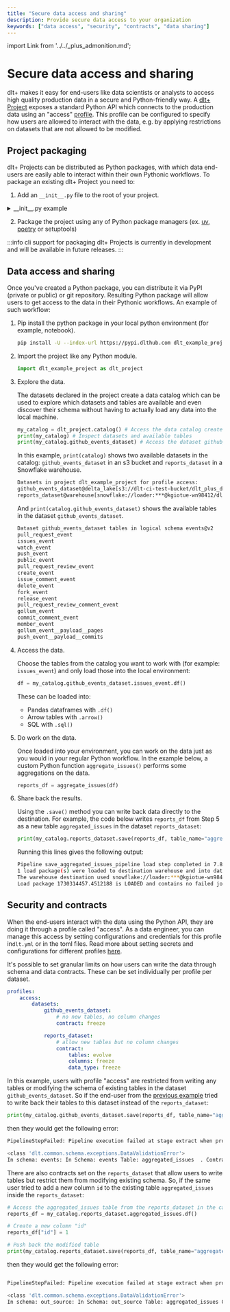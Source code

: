 ```yaml
---
title: "Secure data access and sharing"
description: Provide secure data access to your organization
keywords: ["data access", "security", "contracts", "data sharing"]
---
```


import Link from '../../_plus_admonition.md';

<Link/>

# Secure data access and sharing

dlt+ makes it easy for end-users like data scientists or analysts to access high quality production data in a secure and Python-friendly way. A [dlt+ Project](../core-concepts/project.md) exposes a standard Python API which connects to the production data using an "access" [profile](../core-concepts/profiles.md). This profile can be configured to specify how users are allowed to interact with the data, e.g. by applying restrictions on datasets that are not allowed to be modified.

## Project packaging

dlt+ Projects can be distributed as Python packages, with which data end-users are easily able to interact within their own Pythonic workflows.
To package an existing dlt+ Project you need to:

1. Add an `__init__.py` file to the root of your project.

<details>

<summary>__init__.py example</summary>

```py
"""
A demonstration package that sends github events to Delta Lake, aggregates and shares via Snowflake

>>> import dlt_package_template
>>>
>>> print(dlt_package_template.catalog())  # list datasets
>>> print(dlt_package_template.catalog().dataset_name) # lists tables in dataset
>>> df_ = dlt_package_template.catalog().dataset_name.table_name.df()  # reads table
"""

import os
import dlt as dlt

from dlt_plus.project import Catalog, EntityFactory, ProjectRunContext, Project, PipelineManager


def access_profile() -> str:
    """Implement this function to select profile assigned to users that import this Python package
    into their own scripts or other modules.
    """
    return "access"


def context() -> ProjectRunContext:
    """Returns the context of this package, including run directory,
    data directory and project config
    """
    from dlt_plus.project.run_context import ensure_project
    return ensure_project(run_dir=os.path.dirname(__file__), profile=access_profile())


def config() -> Project:
    """Returns project configuration and getters of entities like sources, destinations
    and pipelines"""
    return context().config


def entities() -> EntityFactory:
    """Returns methods to create entities in this package likes sources, pipelines etc."""
    return EntityFactory(config())


def runner() -> PipelineManager:
    return PipelineManager(config())


def catalog() -> Catalog:
    """Returns a catalog with available datasets, which can be read and written to"""
    return Catalog(context())
```
</details>

2. Package the project using any of Python package managers (ex. [uv](https://docs.astral.sh/uv/), [poetry](https://python-poetry.org/) or setuptools)

:::info
cli support for packaging dlt+ Projects is currently in development and will be available in future releases.
:::

## Data access and sharing

Once you've created a Python package, you can distribute it via PyPI (private or public) or git repository. Resulting Python package will allow users to get access to the data in their Pythonic workflows. An example of such workflow:

1. Pip install the python package in your local python environment (for example, notebook).

    ```sh
    pip install -U --index-url https://pypi.dlthub.com dlt_example_project
    ```

2. Import the project like any Python module.

    ```py
    import dlt_example_project as dlt_project
    ```

3. Explore the data.

    The datasets declared in the project create a data catalog which can be used to explore which datasets and tables are available and even discover their schema without having to actually load any data into the local machine.

    ```py
    my_catalog = dlt_project.catalog() # Access the data catalog created by dlt
    print(my_catalog) # Inspect datasets and available tables
    print(my_catalog.github_events_dataset) # Access the dataset github_events_dataset from the catalog
    ```

    In this example, `print(catalog)` shows two available datasets in the catalog: `github_events_dataset` in an s3 bucket and `reports_dataset` in a Snowflake warehouse.

    ```sh
    Datasets in project dlt_example_project for profile access:
    github_events_dataset@delta_lake[s3://dlt-ci-test-bucket/dlt_plus_demo/lake_1/]
    reports_dataset@warehouse[snowflake://loader:***@kgiotue-wn98412/dlt_data]
    ```

    And `print(catalog.github_events_dataset)` shows the available tables in the dataset `github_events_dataset`.

    ```sh
    Dataset github_events_dataset tables in logical schema events@v2
    pull_request_event
    issues_event
    watch_event
    push_event
    public_event
    pull_request_review_event
    create_event
    issue_comment_event
    delete_event
    fork_event
    release_event
    pull_request_review_comment_event
    gollum_event
    commit_comment_event
    member_event
    gollum_event__payload__pages
    push_event__payload__commits
    ```

4. Access the data.

    Choose the tables from the catalog you want to work with (for example: `issues_event`) and only load those into the local environment:

    ```py
    df = my_catalog.github_events_dataset.issues_event.df()
    ```

    These can be loaded into:
    * Pandas dataframes with `.df()`
    * Arrow tables with `.arrow()`
    * SQL with `.sql()`


5. Do work on the data.

    Once loaded into your environment, you can work on the data just as you would in your regular Python workflow. In the example below, a custom Python function `aggregate_issues()` performs some aggregations on the data.

    ```py
    reports_df = aggregate_issues(df)
    ```

6. Share back the results.

    Using the `.save()` method you can write back data directly to the destination. For example, the code below writes `reports_df` from Step 5 as a new table `aggregated_issues` in the dataset `reports_dataset`:

    ```py
    print(my_catalog.reports_dataset.save(reports_df, table_name="aggregated_issues"))
    ```

    Running this lines gives the following output:
    ```sh
    Pipeline save_aggregated_issues_pipeline load step completed in 7.85 seconds
    1 load package(s) were loaded to destination warehouse and into dataset reports_dataset
    The warehouse destination used snowflake://loader:***@kgiotue-wn98412/dlt_data location to store data
    Load package 1730314457.4512188 is LOADED and contains no failed jobs
    ```

## Security and contracts

When the end-users interact with the data using the Python API, they are doing it through a profile called "access". As a data engineer, you can manage this access by setting configurations and credentials for this profile in`dlt.yml` or in the toml files. Read more about setting secrets and configurations for different profiles [here](../core-concepts/profiles.md).

It's possible to set granular limits on how users can write the data through schema and data contracts. These can be set individually per profile per dataset.

```yaml
profiles:
    access:
        datasets:
            github_events_dataset:
                # no new tables, no column changes
                contract: freeze

            reports_dataset:
                # allow new tables but no column changes
                contract:
                    tables: evolve
                    columns: freeze
                    data_type: freeze
```

In this example, users with profile "access" are restricted from writing any tables or modifying the schema of existing tables in the dataset `github_events_dataset`. So if the end-user from the [previous example](#data-access-and-sharing) tried to write back their tables to this dataset instead of the `reports_dataset`:

```py
print(my_catalog.github_events_dataset.save(reports_df, table_name="aggregated_issues"))
```

then they would get the following error:

```sh
PipelineStepFailed: Pipeline execution failed at stage extract when processing package 1730314603.1941314 with exception:

<class 'dlt.common.schema.exceptions.DataValidationError'>
In schema: events: In Schema: events Table: aggregated_issues  . Contract on tables with mode freeze is violated. Trying to add table aggregated_issues but new tables are frozen.
```

There are also contracts set on the `reports_dataset` that allow users to write tables but restrict them from modifying existing schema. So, if the same user tried to add a new column `id` to the existing table `aggregated_issues` inside the `reports_dataset`:

```py
# Access the aggregated_issues table from the reports_dataset in the catalog
reports_df = my_catalog.reports_dataset.aggregated_issues.df()

# Create a new column "id"
reports_df["id"] = 1

# Push back the modified table
print(my_catalog.reports_dataset.save(reports_df, table_name="aggregated_issues"))
```

then they would get the following error:

```sh

PipelineStepFailed: Pipeline execution failed at stage extract when processing package 1730314610.4309433 with exception:

<class 'dlt.common.schema.exceptions.DataValidationError'>
In schema: out_source: In Schema: out_source Table: aggregated_issues Column: id . Contract on columns with mode freeze is violated. Trying to add column id to table aggregated_issues but columns are frozen.
```

